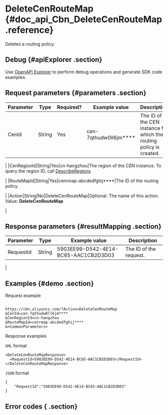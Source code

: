 # DeleteCenRouteMap {#doc_api_Cbn_DeleteCenRouteMap .reference}

Deletes a routing policy.

## Debug {#apiExplorer .section}

Use [OpenAPI Explorer](https://api.aliyun.com/#product=Cbn&api=DeleteCenRouteMap) to perform debug operations and generate SDK code examples.

## Request parameters {#parameters .section}

|Parameter|Type|Required?|Example value|Description|
|---------|----|---------|-------------|-----------|
|CenId|String|Yes|cen-7qthudw0ll6jm\*\*\*\*|The ID of the CEN instance for which the routing policy is created.

 |
|CenRegionId|String|Yes|cn-hangzhou|The region of the CEN instance. To query the region ID, call [DescribeRegions](~~36063~~).

 |
|RouteMapId|String|Yes|cenrmap-abcdedfghij\*\*\*\*|The ID of the routing policy.

 |
|Action|String|No|DeleteCenRouteMap|Optional. The name of this action. Value: **DeleteCenRouteMap**

 |

## Response parameters {#resultMapping .section}

|Parameter|Type|Example value|Description|
|---------|----|-------------|-----------|
|RequestId|String|5903EE99-D542-4E14-BC65-AAC1CB2D3D03|The ID of the request.

 |

## Examples {#demo .section}

Request example

``` {#request_demo}

https://cbn.aliyuncs.com/?Action=DeleteCenRouteMap
&CenId=cen-7qthudw0ll6jm****
&CenRegionId=cn-hangzhou
&RouteMapId=cenrmap-abcdedfghij****
&<CommonParameters>

```

Response examples

`XML` format

``` {#xml_return_success_demo}
<DeleteCenRouteMapResponse>
  <RequestId>5903EE99-D542-4E14-BC65-AAC1CB2D3D03</RequestId>
</DeleteCenRouteMapResponse>

```

`JSON` format

``` {#json_return_success_demo}
{
	"RequestId":"5903EE99-D542-4E14-BC65-AAC1CB2D3D03"
}
```

## Error codes { .section}

